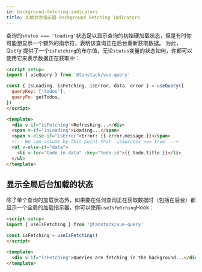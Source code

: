 ```yaml
---
id: background-fetching-indicators
title: 加载状态指示器 Background Fetching Indicators
---
```


查询的`status === 'loading'`状态足以显示查询的初始硬加载状态，但是有时你可能想显示一个额外的指示符，表明该查询正在后台重新获取数据。
为此，Query 提供了一个`isFetching`的布尔值，无论`status`变量的状态如何，你都可以使用它来表示数据正在获取中：

```html
<script setup>
import { useQuery } from '@tanstack/vue-query'

const { isLoading, isFetching, isError, data, error } = useQuery({
  queryKey: ['todos'],
  queryFn: getTodos,
})
</script>

<template>
  <div v-if="isFetching">Refreshing...</div>
  <span v-if="isLoading">Loading...</span>
  <span v-else-if="isError">Error: {{ error.message }}</span>
  <!-- We can assume by this point that `isSuccess === true` -->
  <ul v-else-if="data">
    <li v-for="todo in data" :key="todo.id">{{ todo.title }}</li>
  </ul>
</template>
```

## 显示全局后台加载的状态

除了单个查询的加载状态外，如果要在任何查询正在获取数据时（包括在后台）都显示一个全局的加载指示器，你可以使用`useIsFetching`Hook：

```html
<script setup>
import { useIsFetching } from '@tanstack/vue-query'

const isFetching = useIsFetching()
</script>

<template>
  <div v-if="isFetching">Queries are fetching in the background...</div>
</template>
```
